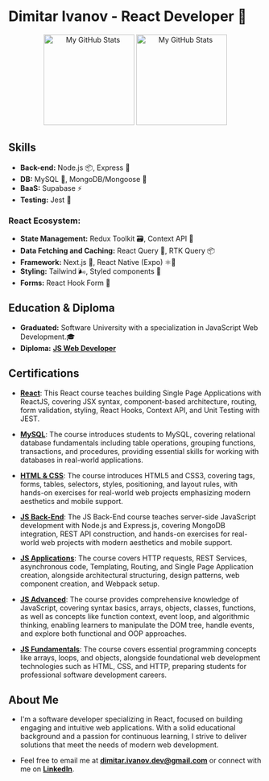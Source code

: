 # Dimitar Ivanov - React Developer 🚀

<p align="center">
  <img height="180em" alt="My GitHub Stats" src="https://github-readme-stats.vercel.app/api?username=dimnov&show_icons=true&bg_color=00000000&hide_border=true&text_color=3498db&count_private=true&include_all_commits=true&hide_rank=true" />
  <img height="180em" alt="My GitHub Stats" src="https://github-readme-stats.vercel.app/api/top-langs/?username=dimnov&langs_count=8&layout=compact&hide_border=true&bg_color=00000000&text_color=3498db&count_private=true&include_all_commits=true" />
</p>

## Skills
- **Back-end:** Node.js 📦, Express 🚂
- **DB:** MySQL 🐬, MongoDB/Mongoose 🍃
- **BaaS:** Supabase ⚡
- **Testing:** Jest 🧪

### React Ecosystem:
- **State Management:** Redux Toolkit 🗃️, Context API 🔄
- **Data Fetching and Caching:** React Query 🎣, RTK Query 📦
- **Framework:** Next.js 🚀, React Native (Expo) ⚛️📱 
- **Styling:** Tailwind 🌬️, Styled components 💅
- **Forms:** React Hook Form 📝

## Education & Diploma
- **Graduated:** Software University with a specialization in JavaScript Web Development.🎓
- **Diploma:** **[JS Web Developer](https://softuni.bg/certificates/details/215941/29bf3bfe)**

## Certifications

- **[React](https://softuni.bg/certificates/details/197808/898ded3e)**: This React course teaches building Single Page Applications with ReactJS, covering JSX syntax, component-based architecture, routing, form validation, styling, React Hooks, Context API, and Unit Testing with JEST.

- **[MySQL](https://softuni.bg/certificates/details/202836/40875686)**: The course introduces students to MySQL, covering relational database fundamentals including table operations, grouping functions, transactions, and procedures, providing essential skills for working with databases in real-world applications.

- **[HTML & CSS](https://softuni.bg/certificates/details/190748/241f654e)**: The course introduces HTML5 and CSS3, covering tags, forms, tables, selectors, styles, positioning, and layout rules, with hands-on exercises for real-world web projects emphasizing modern aesthetics and mobile support.

- **[JS Back-End](https://softuni.bg/certificates/details/212144/dfa53cd8)**: The JS Back-End course teaches server-side JavaScript development with Node.js and Express.js, covering MongoDB integration, REST API construction, and hands-on exercises for real-world web projects with modern aesthetics and mobile support.

- **[JS Applications](https://softuni.bg/certificates/details/167792/56b02d53)**: The course covers HTTP requests, REST Services, asynchronous code, Templating, Routing, and Single Page Application creation, alongside architectural structuring, design patterns, web component creation, and Webpack setup.

- **[JS Advanced](https://softuni.bg/certificates/details/160131/ffa3ce63)**: The course provides comprehensive knowledge of JavaScript, covering syntax basics, arrays, objects, classes, functions, as well as concepts like function context, event loop, and algorithmic thinking, enabling learners to manipulate the DOM tree, handle events, and explore both functional and OOP approaches.

- **[JS Fundamentals](https://softuni.bg/certificates/details/151622/466419dc)**: The course covers essential programming concepts like arrays, loops, and objects, alongside foundational web development technologies such as HTML, CSS, and HTTP, preparing students for professional software development careers.

## About Me
- I'm a software developer specializing in React, focused on building engaging and intuitive web applications. With a solid educational background and a passion for continuous learning, I strive to deliver solutions that meet the needs of modern web development.
  
- Feel free to email me at **dimitar.ivanov.dev@gmail.com** or connect with me on **[LinkedIn](https://www.linkedin.com/in/dimnov/)**.
